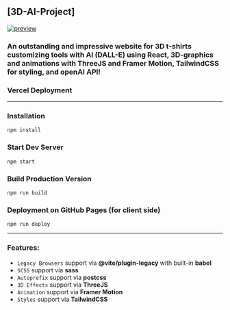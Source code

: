 ## [3D-AI-Project]

[![preview](https://github.com/exslym/3D-AI-Project/blob/main/preview.jpg)]()

### An outstanding and impressive website for 3D t-shirts customizing tools with AI (DALL-E) using React, 3D-graphics and animations with ThreeJS and Framer Motion, TailwindCSS for styling, and openAI API!

### Vercel Deployment

---

### Installation

```
npm install
```

### Start Dev Server

```
npm start
```

### Build Production Version

```
npm run build
```

### Deployment on GitHub Pages (for client side)

```
npm run deploy
```

---

### Features:

- `Legacy Browsers` support via **@vite/plugin-legacy** with built-in **babel**
- `SCSS` support via **sass**
- `Autoprefix` support via **postcss**
- `3D Effects` support via **ThreeJS**
- `Animation` support via **Framer Motion**
- `Styles` support via **TailwindCSS**
